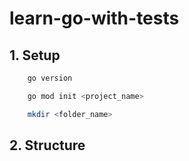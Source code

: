 # learn-go-with-tests

## 1. Setup 

```bash
    go version 

    go mod init <project_name>

    mkdir <folder_name>
```


## 2. Structure




